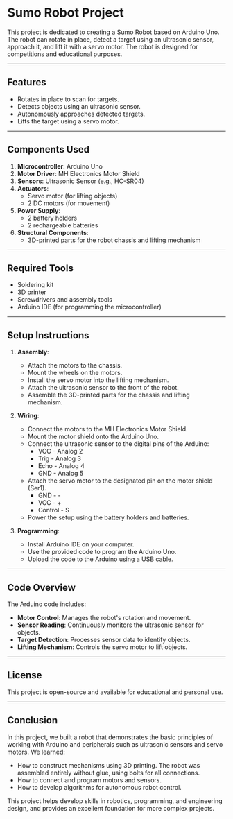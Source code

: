 # Sumo Robot Project

This project is dedicated to creating a Sumo Robot based on Arduino Uno. The robot can rotate in place, detect a target using an ultrasonic sensor, approach it, and lift it with a servo motor. The robot is designed for competitions and educational purposes.

---

## Features
- Rotates in place to scan for targets.
- Detects objects using an ultrasonic sensor.
- Autonomously approaches detected targets.
- Lifts the target using a servo motor.

---

## Components Used
1. **Microcontroller**: Arduino Uno
2. **Motor Driver**: MH Electronics Motor Shield
3. **Sensors**: Ultrasonic Sensor (e.g., HC-SR04)
4. **Actuators**:
   - Servo motor (for lifting objects)
   - 2 DC motors (for movement)
5. **Power Supply**:
   - 2 battery holders
   - 2 rechargeable batteries
6. **Structural Components**:
   - 3D-printed parts for the robot chassis and lifting mechanism

---

## Required Tools
- Soldering kit
- 3D printer
- Screwdrivers and assembly tools
- Arduino IDE (for programming the microcontroller)

---

## Setup Instructions
1. **Assembly**:
   - Attach the motors to the chassis.
   - Mount the wheels on the motors.
   - Install the servo motor into the lifting mechanism.
   - Attach the ultrasonic sensor to the front of the robot.
   - Assemble the 3D-printed parts for the chassis and lifting mechanism.

2. **Wiring**:
   - Connect the motors to the MH Electronics Motor Shield.
   - Mount the motor shield onto the Arduino Uno.
   - Connect the ultrasonic sensor to the digital pins of the Arduino:
     * VCC - Analog 2
     * Trig - Analog 3
     * Echo - Analog 4
     * GND - Analog 5
   - Attach the servo motor to the designated pin on the motor shield (Ser1).
     * GND - -
     * VCC - +
     * Control - S
   - Power the setup using the battery holders and batteries.

3. **Programming**:
   - Install Arduino IDE on your computer.
   - Use the provided code to program the Arduino Uno.
   - Upload the code to the Arduino using a USB cable.

---

## Code Overview
The Arduino code includes:
- **Motor Control**: Manages the robot's rotation and movement.
- **Sensor Reading**: Continuously monitors the ultrasonic sensor for objects.
- **Target Detection**: Processes sensor data to identify objects.
- **Lifting Mechanism**: Controls the servo motor to lift objects.

---

## License
This project is open-source and available for educational and personal use.

---

## Conclusion

In this project, we built a robot that demonstrates the basic principles of working with Arduino and peripherals such as ultrasonic sensors and servo motors. We learned:

- How to construct mechanisms using 3D printing. The robot was assembled entirely without glue, using bolts for all connections.
- How to connect and program motors and sensors.
- How to develop algorithms for autonomous robot control.

This project helps develop skills in robotics, programming, and engineering design, and provides an excellent foundation for more complex projects.
